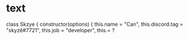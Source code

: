 # text
class Skzye {
    constructor(options) {
        this.name = "Can",
        this.discord.tag = "skyzê#7721",
        this.job = "developer",
        this.= ?
